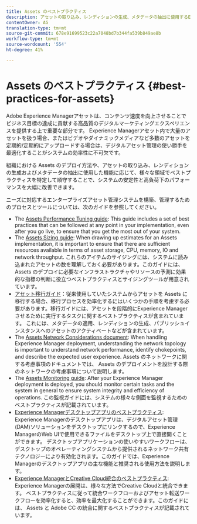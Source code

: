 ```yaml
---
title: Assets のベストプラクティス
description: アセットの取り込み、レンディションの生成、メタデータの抽出に使用するExperience Managerアセットのデプロイメントと機能に応じて、異なる領域でのベストプラクティスを識別して固有にすることで、読み込み中のシステムの安定性とパフォーマンスが大幅に向上します。
contentOwner: AG
translation-type: tm+mt
source-git-commit: 678e91699523c22a7048bd7b344fa539b849ae8b
workflow-type: tm+mt
source-wordcount: '554'
ht-degree: 41%

---
```



# Assets のベストプラクティス {#best-practices-for-assets}

Adobe Experience Managerアセットは、コンテンツ速度を向上させることでビジネス目標の達成に貢献する高品質のデジタルマーケティングエクスペリエンスを提供する上で重要な部分です。 Experience Managerアセット内で大量のアセットを扱う場合、またはビデオやダイナミックメディアなど多数のアセットを定期的/定期的にアップロードする場合は、デジタルアセット管理の使い勝手を最適化することがシステムの効率性に不可欠です。

組織における Assets のデプロイ方法や、アセットの取り込み、レンディションの生成およびメタデータの抽出に使用した機能に応じて、様々な領域でベストプラクティスを特定して順守することで、システムの安定性と高負荷下のパフォーマンスを大幅に改善できます。

ニーズに対応するエンタープライズアセット管理システムを構築、管理するためのプロセスとツールについては、次のガイドを参照してください。

* The [Assets Performance Tuning guide](/help/assets/performance-tuning-guidelines.md): This guide includes a set of best practices that can be followed at any point in your implementation, even after you go live, to ensure that you get the most out of your system.
* The [Assets Sizing guide](/help/assets/assets-sizing-guide.md): When drawing up estimates for an Assets implementation, it is important to ensure that there are sufficient resources available in terms of asset storage, CPU, memory, IO and network throughput. これらのアイテムのサイジングには、システムに読み込まれたアセットの数を理解しておく必要があります。このガイドには、 Assets のデプロイに必要なインフラストラクチャやリソースの予測に効果的な指標の判断に役立つベストプラクティスとサイジングツールが用意されています。
* [アセット移行ガイド](/help/assets/assets-migration-guide.md)：従来使用していたシステムからアセットを Assets に移行する場合、移行プロセスを効率化するにはいくつかの手順を考慮する必要があります。移行ガイドには、アセットを段階的にExperience Managerさせるために実行するタスクに関するベストプラクティスが含まれています。 これには、メタデータの適用、レンディションの生成、パブリッシュインスタンスへのアセットのアクティベートなどが含まれています。
* The [Assets Network Considerations document](/help/assets/assets-network-considerations.md): When handling Experience Manager deployment, understanding the network topology is important to understand network performance, identify chokepoints, and describe the expected user experience. Assets のネットワークに関する考慮事項のドキュメントでは、 Assets のデプロイメントを設計する際のネットワークの考慮事項について説明します。
* The [Assets Monitoring guide](/help/assets/assets-monitoring-best-practices.md): After your Experience Manager deployment is deployed, you should monitor certain tasks and the system in general to ensure system integrity and efficiency of operations. この監視ガイドには、システムの様々な側面を監視するためのベストプラクティスが記載されています。
* [Experience Managerデスクトップアプリのベストプラクティス](https://helpx.adobe.com/jp/experience-manager/desktop-app/aem-desktop-app-best-practices.html): Experience Managerのデスクトップアプリは、デジタルアセット管理(DAM)ソリューションをデスクトップにリンクするので、Experience ManagerのWeb UIで使用できるファイルをデスクトップ上で直接開くことができます。 デスクトップアプリケーションの使いやすいワークフローは、デスクトップのオペレーティングシステムから提供されるネットワーク共有テクノロジーにより有効化されます。このガイドでは、Experience Managerのデスクトップアプリの主な機能と推奨される使用方法を説明します。
* [Experience ManagerとCreative Cloud統合のベストプラクティス](/help/assets/aem-cc-integration-best-practices.md): Experience Managerの展開は、様々な方法でCreative Cloudと統合できます。 ベストプラクティスに従って統合ワークフローおよびアセット転送ワークフローを効率化すると、効率を最大化することができます。このガイドには、 Assets と Adobe CC の統合に関するベストプラクティスが記載されています。
